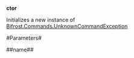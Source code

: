 **ctor**

Initializes a new instance of [Bifrost.Commands.UnknownCommandException](Bifrost.Commands.UnknownCommandException)

#Parameters#


##name##

